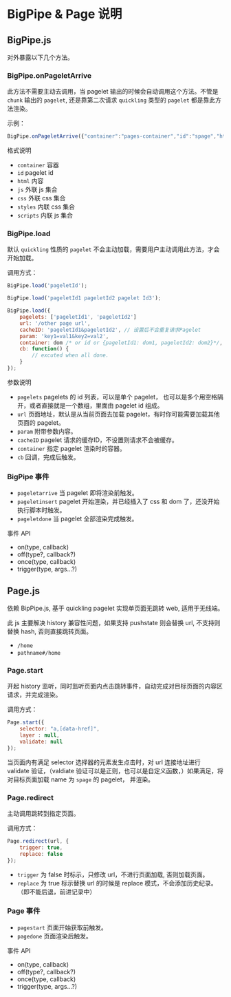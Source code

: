 BigPipe & Page 说明
============================

## BigPipe.js

对外暴露以下几个方法。

### BigPipe.onPageletArrive

此方法不需要主动去调用，当 pagelet 输出的时候会自动调用这个方法。不管是 `chunk` 输出的 `pagelet`, 还是靠第二次请求 `quickling` 类型的 `pagelet` 都是靠此方法渲染。

示例：

```javascript
BigPipe.onPageletArrive({"container":"pages-container","id":"spage","html":"contact us","js":[],"css":[],"styles":[],"scripts":[]});
```

格式说明 

* `container` 容器
* `id` pagelet id
* `html` 内容
* `js` 外联 js 集合
* `css` 外联 css 集合
* `styles` 内联 css 集合
* `scripts` 内联 js 集合

### BigPipe.load

默认 `quickling` 性质的 `pagelet` 不会主动加载，需要用户主动调用此方法，才会开始加载。

调用方式：

```javascript  
BigPipe.load('pageletId');

BigPipe.load('pageletId1 pageletId2 pagelet Id3');

BigPipe.load({
    pagelets: ['pageletId1', 'pageletId2']
    url: '/other page url',
    cacheID: 'pageletId1&pageletId2', // 设置后不会重复请求Pagelet
    param: 'key1=val1&key2=val2',
    container: dom /* or id or {pageletId1: dom1, pageletId2: dom2}*/,
    cb: function() {
        // excuted when all done.
    }
});
```

参数说明

* `pagelets` pagelets 的 id 列表，可以是单个 pagelet， 也可以是多个用空格隔开，或者直接就是一个数组，里面由 pagelet id 组成。
* `url` 页面地址，默认是从当前页面去加载 pagelet，有时你可能需要加载其他页面的 pagelet。
* `param` 附带参数内容。
* `cacheID` pagelet 请求的缓存ID，不设置则请求不会被缓存。
* `container` 指定 pagelet 渲染时的容器。
* `cb` 回调，完成后触发。

### BigPipe 事件

* `pageletarrive` 当 pagelet 即将渲染前触发。
* `pageletinsert` pagelet 开始渲染，并已经插入了 css 和 dom 了，还没开始执行脚本时触发。
* `pageletdone` 当 pagelet 全部渲染完成触发。

事件 API

* on(type, callback)
* off(type?, callback?)
* once(type, callback)
* trigger(type, args...?)

## Page.js

依赖 BipPipe.js, 基于 quickling pagelet 实现单页面无跳转 web, 适用于无线端。

此 js 主要解决 history 兼容性问题，如果支持 pushstate 则会替换 url, 不支持则替换 hash, 否则直接跳转页面。

- `/home`
- `pathname#/home`

### Page.start

开起 history 监听，同时监听页面内点击跳转事件，自动完成对目标页面的内容区请求，并完成渲染。

调用方式：

```javascript
Page.start({
    selector: "a,[data-href]",
    layer : null,
    validate: null
});
```

当页面内有满足 selector 选择器的元素发生点击时，对 url 连接地址进行 validate 验证，（valdiate 验证可以是正则，也可以是自定义函数，）如果满足，将对目标页面加载 name 为 `spage` 的 pagelet， 并渲染。

### Page.redirect

主动调用跳转到指定页面。

调用方式：

```javascript
Page.redirect(url, {
    trigger: true,
    replace: false
});
```

* `trigger` 为 false 时标示，只修改 url，不进行页面加载, 否则加载页面。
* `replace` 为 true 标示替换 url 的时候是 replace 模式，不会添加历史纪录。（即不能后退，前进记录中）

### Page 事件

* `pagestart` 页面开始获取前触发。
* `pagedone` 页面渲染后触发。

事件 API

* on(type, callback)
* off(type?, callback?)
* once(type, callback)
* trigger(type, args...?)

